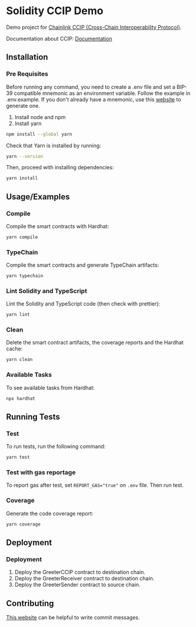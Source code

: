 # Solidity CCIP Demo

Demo project for [Chainlink CCIP (Cross-Chain Interoperability Protocol)](https://chain.link/cross-chain).

Documentation about CCIP: [Documentation](https://docs.chain.link/ccip)

## Installation

### Pre Requisites

Before running any command, you need to create a .env file and set a BIP-39 compatible mnemonic as an environment
variable. Follow the example in .env.example. If you don't already have a mnemonic, use this
[website](https://iancoleman.io/bip39/) to generate one.

1. Install node and npm
2. Install yarn

```bash
npm install --global yarn
```

Check that Yarn is installed by running:

```bash
yarn --version
```

Then, proceed with installing dependencies:

```bash
yarn install
```

## Usage/Examples

### Compile

Compile the smart contracts with Hardhat:

```bash
yarn compile
```

### TypeChain

Compile the smart contracts and generate TypeChain artifacts:

```bash
yarn typechain
```

### Lint Solidity and TypeScript

Lint the Solidity and TypeScript code (then check with prettier):

```bash
yarn lint
```

### Clean

Delete the smart contract artifacts, the coverage reports and the Hardhat cache:

```bash
yarn clean
```

### Available Tasks

To see available tasks from Hardhat:

```bash
npx hardhat
```

## Running Tests

### Test

To run tests, run the following command:

```bash
yarn test
```

### Test with gas reportage

To report gas after test, set `REPORT_GAS="true"` on `.env` file. Then run test.

### Coverage

Generate the code coverage report:

```bash
yarn coverage
```

## Deployment

### Deployment

1. Deploy the GreeterCCIP contract to destination chain.
2. Deploy the GreeterReceiver contract to destination chain.
3. Deploy the GreeterSender contract to source chain.

## Contributing

[This website](https://commitlint.io/) can be helpful to write commit messages.
